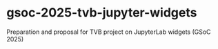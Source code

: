 # gsoc-2025-tvb-jupyter-widgets
Preparation and proposal for TVB project on JupyterLab widgets (GSoC 2025)
